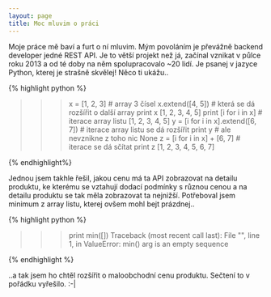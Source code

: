 ```yaml
---
layout: page
title: Moc mluvim o práci
---
```



Moje práce mě baví a furt o ní mluvim. Mým povoláním je převážně backend developer jedné REST API. Je to větší projekt než já, začínal vznikat v půlce roku 2013 a od té doby na něm spolupracovalo ~20 lidí. Je psanej v jazyce Python, kterej je strašně skvělej! Něco ti ukážu..

{% highlight python %}
>>> x = [1, 2, 3]  # array 3 čísel
>>> x.extend([4, 5])  # která se dá rozšířit o další array
>>> print x
[1, 2, 3, 4, 5]
>>> print [i for i in x]  # iterace array listu
[1, 2, 3, 4, 5]
>>> y = [i for i in x].extend([6, 7])  # iterace array listu se dá rozšířit
>>> print y  # ale nevznikne z toho nic
None
>>> z = [i for i in x] + [6, 7]  # iterace se dá sčítat
>>> print z
[1, 2, 3, 4, 5, 6, 7]

{% endhighlight%}

Jednou jsem takhle řešil, jakou cenu má ta API zobrazovat na detailu produktu, ke kterému se vztahují dodací podmínky s různou cenou a na detailu produktu se tak měla zobrazovat ta nejnižší. Potřeboval jsem minimum z array listu, kterej ovšem mohl bejt prázdnej..

{% highlight python %}
>>> print min([])
Traceback (most recent call last):
  File "<stdin>", line 1, in <module>
ValueError: min() arg is an empty sequence

{% endhighlight %}

..a tak jsem ho chtěl rozšířit o maloobchodní cenu produktu. Sečtení to v pořádku vyřešilo. :-\|
